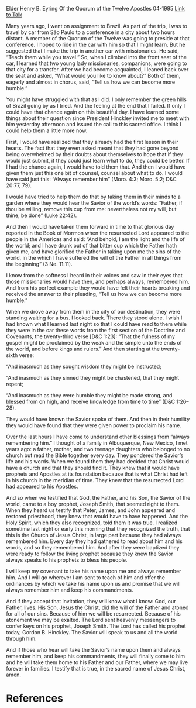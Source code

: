 Elder Henry B. Eyring
Of the Quorum of the Twelve Apostles
04-1995
[Link to Talk](https://www.churchofjesuschrist.org/study/general-conference/1995/04/always-remember-him?lang=eng)

Many years ago, I went on assignment to Brazil. As part of the trip, I was to travel by car from São Paulo to a conference in a city about two hours distant. A member of the Quorum of the Twelve was going to preside at that conference. I hoped to ride in the car with him so that I might learn. But he suggested that I make the trip in another car with missionaries. He said, “Teach them while you travel.” So, when I climbed into the front seat of the car, I learned that two young lady missionaries, companions, were going to that city for a transfer. After we had become acquainted, I leaned back over the seat and asked, “What would you like to know about?” Both of them, eagerly and almost in chorus, said, “Tell us how we can become more humble.”

You might have struggled with that as I did. I only remember the green hills of Brazil going by as I tried. And the feeling at the end that I failed. If only I could have that chance again on this beautiful day. I have learned some things about their question since President Hinckley invited me to meet with him yesterday afternoon and issued the call to this sacred office. I think I could help them a little more now.

First, I would have realized that they already had the first lesson in their hearts. The fact that they even asked meant that they had gone beyond being overwhelmed by their doubts about themselves to hope that if they would just submit, if they could just learn what to do, they could be better. If I had the chance again, I would have told them that. And then I would have given them just this one bit of counsel, counsel about what to do. I would have said just this: “Always remember him” (Moro. 4:3; Moro. 5:2; D&C 20:77, 79).

I would have tried to help them do that by taking them in their minds to a garden where they would hear the Savior of the world’s words: “Father, if thou be willing, remove this cup from me: nevertheless not my will, but thine, be done” (Luke 22:42).

And then I would have taken them forward in time to that glorious day reported in the Book of Mormon when the resurrected Lord appeared to the people in the Americas and said: “And behold, I am the light and the life of the world; and I have drunk out of that bitter cup which the Father hath given me, and have glorified the Father in taking upon me the sins of the world, in the which I have suffered the will of the Father in all things from the beginning” (3 Ne. 11:11).

I know from the softness I heard in their voices and saw in their eyes that those missionaries would have then, and perhaps always, remembered him. And from his perfect example they would have felt their hearts breaking and received the answer to their pleading, “Tell us how we can become more humble.”

When we drove away from them in the city of our destination, they were standing waiting for a bus. I looked back. There they stood alone. I wish I had known what I learned last night so that I could have read to them while they were in the car these words from the first section of the Doctrine and Covenants, the twenty-third verse [D&C 1:23]: “That the fulness of my gospel might be proclaimed by the weak and the simple unto the ends of the world, and before kings and rulers.” And then starting at the twenty-sixth verse:

“And inasmuch as they sought wisdom they might be instructed;

“And inasmuch as they sinned they might be chastened, that they might repent;

“And inasmuch as they were humble they might be made strong, and blessed from on high, and receive knowledge from time to time” (D&C 1:26–28).

They would have known the Savior spoke of them. And then in their humility they would have found that they were given power to proclaim his name.

Over the last hours I have come to understand other blessings from “always remembering him.” I thought of a family in Albuquerque, New Mexico, I met years ago: a father, mother, and two teenage daughters who belonged to no church but read the Bible together every day. They pondered the Savior’s life and his words. When we found them they had decided that Christ would have a church and that they should find it. They knew that it would have prophets and Apostles at its foundation because that is what Christ had left in his church in the meridian of time. They knew that the resurrected Lord had appeared to his Apostles.

And so when we testified that God, the Father, and his Son, the Savior of the world, came to a boy prophet, Joseph Smith, that seemed right to them. When they heard us testify that Peter, James, and John appeared and restored priesthood, they knew that would have to have happened. And the Holy Spirit, which they also recognized, told them it was true. I realized sometime last night or early this morning that they recognized the truth, that this is the Church of Jesus Christ, in large part because they had always remembered him. Every day they had gathered to read about him and his words, and so they remembered him. And after they were baptized they were ready to follow the living prophet because they knew the Savior always speaks to his prophets to bless his people.

I will keep my covenant to take his name upon me and always remember him. And I will go wherever I am sent to teach of him and offer the ordinances by which we take his name upon us and promise that we will always remember him and keep his commandments.

And if they accept that invitation, they will know what I know: God, our Father, lives. His Son, Jesus the Christ, did the will of the Father and atoned for all of our sins. Because of him we will be resurrected. Because of his atonement we may be exalted. The Lord sent heavenly messengers to confer keys on his prophet, Joseph Smith. The Lord has called his prophet today, Gordon B. Hinckley. The Savior will speak to us and all the world through him.

And if those who hear will take the Savior’s name upon them and always remember him, and keep his commandments, they will finally come to him and he will take them home to his Father and our Father, where we may live forever in families. I testify that is true, in the sacred name of Jesus Christ, amen.

# References
